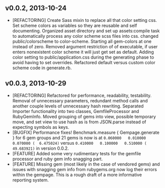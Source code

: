 v0.0.2, 2013-10-24
-------------------

  * [REFACTORING] Create Sass mixin to replace all that color setting css.  Set scheme colors
    as variables so they are reusable and self documenting. Organized asset directory and set
    up assets:compile task to automatically process any color scheme scss files into css. changed
    public/colorscheme to color-scheme. Starting all gem-colors at one instead of zero. Removed
    argument restriction of of executable, if user enters nonexistent color scheme it will just
    get set as default. Adding color setting to public/application.css during the generating
    phase to avoid having to set overrides.  Refactored default versus custom color scheme code
    in generate.rb.

v0.0.3, 2013-10-29
-------------------

  * [REFACTORING] Refactored for performance, readability, testability. Removal of unnecessary
    parameters, redundant method calls and another couple levels of unnecessary hash rewriting.
    Separated Importer functionality into two classes, GemfileProcessor and RubyGemInfo. Moved
    grouping of gems into view, possible temporary move, and set view to use hash as is from
    JSON.parse instead of expecting symbols as keys.
  * [BUGFIX] Performance fixes! Benchmark.measure { Gempage.generate } for 6 gem groups and
    21 gems is now is at `0.060000   0.010000   0.070000 (  6.475024)` versus
    `0.410000   0.100000   0.510000 ( 49.683921)` in version 0.0.2.
  * [FEATURE] Added some very rudimentary tests for the gemfile processor and ruby gem info
    snagging part.
  * [FEATURE] Missing gem (most likely in the case of vendored gems) and issues with snagging
    gem info from rubygems.org now log their errors within the gempage.  This is a rough draft of
    a more informative reporting system.
